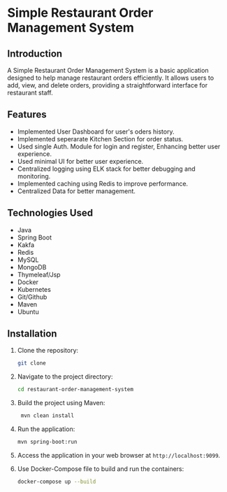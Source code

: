 # Simple Restaurant Order Management System #

## Introduction ##
 A Simple Restaurant Order Management System is a basic application designed to help manage restaurant orders efficiently. 
 It allows users to add, view, and delete orders,
 providing a straightforward interface for restaurant staff.
 
## Features ##
 - Implemented User Dashboard for user's oders history.
 - Implemented seperarate Kitchen Section for order status.
 - Used single Auth. Module for login and register, Enhancing better user experience.
 - Used minimal UI for better user experience.
 - Centralized logging using ELK stack for better debugging and monitoring.
 - Implemented caching using Redis to improve performance.
 - Centralized Data for better management.

## Technologies Used ##
 - Java
 - Spring Boot
 - Kakfa
 - Redis
 - MySQL
 - MongoDB
 - Thymeleaf/Jsp
 - Docker
 - Kubernetes
 - Git/Github
 - Maven
 - Ubuntu

## Installation ##
1. Clone the repository:
   ```bash
   git clone 
   ```
2. Navigate to the project directory:
   ```bash
   cd restaurant-order-management-system
   ```
3. Build the project using Maven:
   ```bash
    mvn clean install
    ```
4. Run the application:
   ```bash
   mvn spring-boot:run
   ```
5. Access the application in your web browser at `http://localhost:9099`.

6. Use Docker-Compose file to build and run the containers:
   ```bash
   docker-compose up --build
   ```